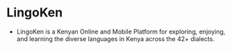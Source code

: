 # LingoKen
- LingoKen is a Kenyan Online and Mobile Platform for exploring, enjoying, and learning the diverse languages in Kenya across the 42+ dialects.
